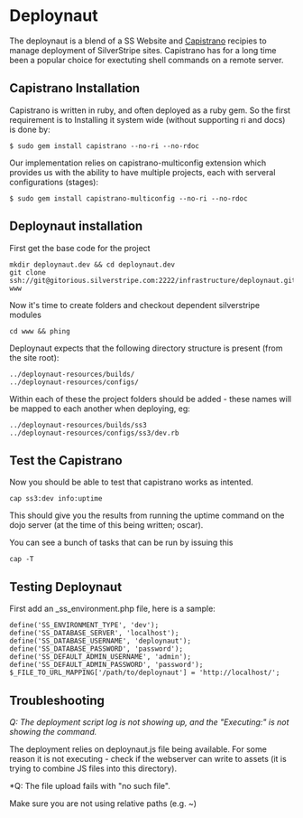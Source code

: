 # Deploynaut

The deploynaut is a blend of a SS Website and [Capistrano](https://github.com/capistrano/capistrano/) recipies to manage deployment of SilverStripe sites. Capistrano has for a long time been a popular choice for exectuting shell commands on a remote server. 

## Capistrano Installation

Capistrano is written in ruby, and often deployed as a ruby gem. So the first requirement is to Installing it system wide (without supporting ri and docs) is done by:

	$ sudo gem install capistrano --no-ri --no-rdoc

Our implementation relies on capistrano-multiconfig extension which provides us with the ability to have multiple projects, each with serveral configurations (stages):

	$ sudo gem install capistrano-multiconfig --no-ri --no-rdoc

## Deploynaut installation

First get the base code for the project

	mkdir deploynaut.dev && cd deploynaut.dev
	git clone ssh://git@gitorious.silverstripe.com:2222/infrastructure/deploynaut.git www 

Now it's time to create folders and checkout dependent silverstripe modules

	cd www && phing

Deploynaut expects that the following directory structure is present (from the site root):

	../deploynaut-resources/builds/
	../deploynaut-resources/configs/

Within each of these the project folders should be added - these names will be mapped to each another when deploying, eg:

	../deploynaut-resources/builds/ss3
	../deploynaut-resources/configs/ss3/dev.rb

## Test the Capistrano 

Now you should be able to test that capistrano works as intented.

	cap ss3:dev info:uptime

This should give you the results from running the uptime command on the dojo server (at the time of this being written; oscar).

You can see a bunch of tasks that can be run by issuing this 

	cap -T

## Testing Deploynaut

First add an _ss_environment.php file, here is a sample:

	define('SS_ENVIRONMENT_TYPE', 'dev');
	define('SS_DATABASE_SERVER', 'localhost');
	define('SS_DATABASE_USERNAME', 'deploynaut');
	define('SS_DATABASE_PASSWORD', 'password');
	define('SS_DEFAULT_ADMIN_USERNAME', 'admin');
	define('SS_DEFAULT_ADMIN_PASSWORD', 'password');
	$_FILE_TO_URL_MAPPING['/path/to/deploynaut'] = 'http://localhost/';

## Troubleshooting

*Q: The deployment script log is not showing up, and the "Executing:" is not showing the command.*

The deployment relies on deploynaut.js file being available. For some reason it is not executing - check if the webserver can write to assets (it is trying to combine JS files into this directory).

*Q: The file upload fails with "no such file".

Make sure you are not using relative paths (e.g. ~)
